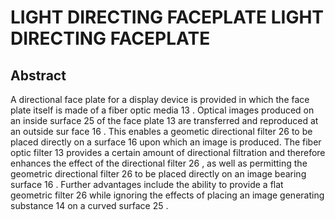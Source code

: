 # LIGHT DIRECTING FACEPLATE LIGHT DIRECTING FACEPLATE

## Abstract
A directional face plate for a display device is provided in which the face plate itself is made of a fiber optic media 13 . Optical images produced on an inside surface 25 of the face plate 13 are transferred and reproduced at an outside sur face 16 . This enables a geometic directional filter 26 to be placed directly on a surface 16 upon which an image is produced. The fiber optic filter 13 provides a certain amount of directional filtration and therefore enhances the effect of the directional filter 26 , as well as permitting the geometric directional filter 26 to be placed directly on an image bearing surface 16 . Further advantages include the ability to provide a flat geometric filter 26 while ignoring the effects of placing an image generating substance 14 on a curved surface 25 .